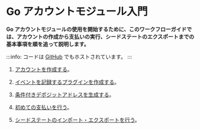 # Go アカウントモジュール入門
<!-- # Get started with the account module in Go -->

**Go アカウントモジュールの使用を開始するために、このワークフローガイドでは、アカウントの作成から支払いの実行、シードステートのエクスポートまでの基本事項を順を追って説明します。**
<!-- **To help you get started with the Go account module, this workflow guide walks you through the essentials from creating an account to making payments and exporting your seed state.** -->

:::info:
コードは [GitHub](https://github.com/iota-community/account-module) でもホストされています。
:::
<!-- :::info: -->
<!-- The code is also hosted on [GitHub](https://github.com/iota-community/account-module). -->
<!-- ::: -->

1. [アカウントを作成する](../go/create-account.md)。
<!-- 1. [Create an account](../go/create-account.md) -->

2. [イベントを記録するプラグインを作成する](../go/create-plugin.md)。
<!-- 2. [Create a plugin to log events](../go/create-plugin.md) -->

3. [条件付きデポジットアドレスを生成する](../go/generate-cda.md)。
<!-- 3. [Generate a conditional deposit address](../go/generate-cda.md) -->

4. [初めての支払いを行う](../go/make-payment.md)。
<!-- 3. [Make your first payment](../go/make-payment.md) -->

5. [シードステートのインポート・エクスポートを行う](../go/export-seed-state.md)。
<!-- 4. [Learn how to import/export your seed state](../go/export-seed-state.md) -->
